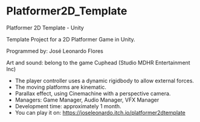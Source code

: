 # Platformer2D_Template
 Platformer 2D Template - Unity

Template Project for a 2D Platformer Game in Unity.

Programmed by: José Leonardo Flores

Art and sound: belong to the game Cuphead (Studio MDHR Entertainment Inc)

  - The player controller uses a dynamic rigidbody to allow external forces.
  - The moving platforms are kinematic.
  - Parallax effect, using Cinemachine with a perspective camera.
  - Managers: Game Manager, Audio Manager, VFX Manager
  - Development time: approximately 1 month.
  - You can play it on: https://joseleonardo.itch.io/platformer2dtemplate
